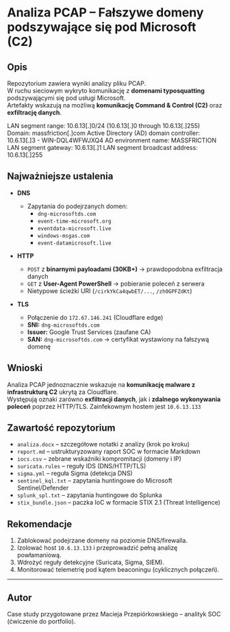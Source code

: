 # Analiza PCAP – Fałszywe domeny podszywające się pod Microsoft (C2)

## Opis
Repozytorium zawiera wyniki analizy pliku PCAP.  
W ruchu sieciowym wykryto komunikację z **domenami typosquatting** podszywającymi się pod usługi Microsoft.  
Artefakty wskazują na możliwą **komunikację Command & Control (C2)** oraz **exfiltrację danych**.

LAN segment range:  10.6.13[.]0/24   (10.6.13[.]0 through 10.6.13[.]255)
Domain:  massfriction[.]com
Active Directory (AD) domain controller:  10.6.13[.]3 - WIN-DQL4WFWJXQ4
AD environment name:  MASSFRICTION
LAN segment gateway:  10.6.13[.]1
LAN segment broadcast address:  10.6.13[.]255


## Najważniejsze ustalenia
- **DNS**  
  - Zapytania do podejrzanych domen:  
    - `dng-microsoftds.com`  
    - `event-time-microsoft.org`  
    - `eventdata-microsoft.live`  
    - `windows-msgas.com`  
    - `event-datamicrosoft.live`  

- **HTTP**  
  - `POST` z **binarnymi payloadami (30KB+)** → prawdopodobna exfiltracja danych  
  - `GET` z **User-Agent PowerShell** → pobieranie poleceń z serwera  
  - Nietypowe ścieżki URI (`/cirkYkCa4qwbET/...`, `/zh0GPFZdKt`)  

- **TLS**  
  - Połączenie do `172.67.146.241` (Cloudflare edge)  
  - **SNI:** `dng-microsoftds.com`  
  - **Issuer:** Google Trust Services (zaufane CA)  
  - **SAN:** `dng-microsoftds.com` → certyfikat wystawiony na fałszywą domenę  


## Wnioski
Analiza PCAP jednoznacznie wskazuje na **komunikację malware z infrastrukturą C2** ukrytą za Cloudflare.  
Występują oznaki zarówno **exfiltracji danych**, jak i **zdalnego wykonywania poleceń** poprzez HTTP/TLS.
Zainfekownym hostem jest `10.6.13.133`


## Zawartość repozytorium
- `analiza.docx` – szczegółowe notatki z analizy (krok po kroku)  
- `report.md` – ustrukturyzowany raport SOC w formacie Markdown  
- `iocs.csv` – zebrane wskaźniki kompromitacji (domeny i IP)  
- `suricata.rules` – reguły IDS (DNS/HTTP/TLS)  
- `sigma.yml` – reguła Sigma (detekcja DNS)  
- `sentinel_kql.txt` – zapytania huntingowe do Microsoft Sentinel/Defender  
- `splunk_spl.txt` – zapytania huntingowe do Splunka  
- `stix_bundle.json` – paczka IoC w formacie STIX 2.1 (Threat Intelligence)  


## Rekomendacje
1. Zablokować podejrzane domeny na poziomie DNS/firewalla.  
2. Izolować host `10.6.13.133` i przeprowadzić pełną analizę powłamaniową.  
3. Wdrożyć reguły detekcyjne (Suricata, Sigma, SIEM).  
4. Monitorować telemetrię pod kątem beaconingu (cyklicznych połączeń).  

---

## Autor
Case study przygotowane przez Macieja Przepiórkowskiego – analityk SOC (ćwiczenie do portfolio).  

